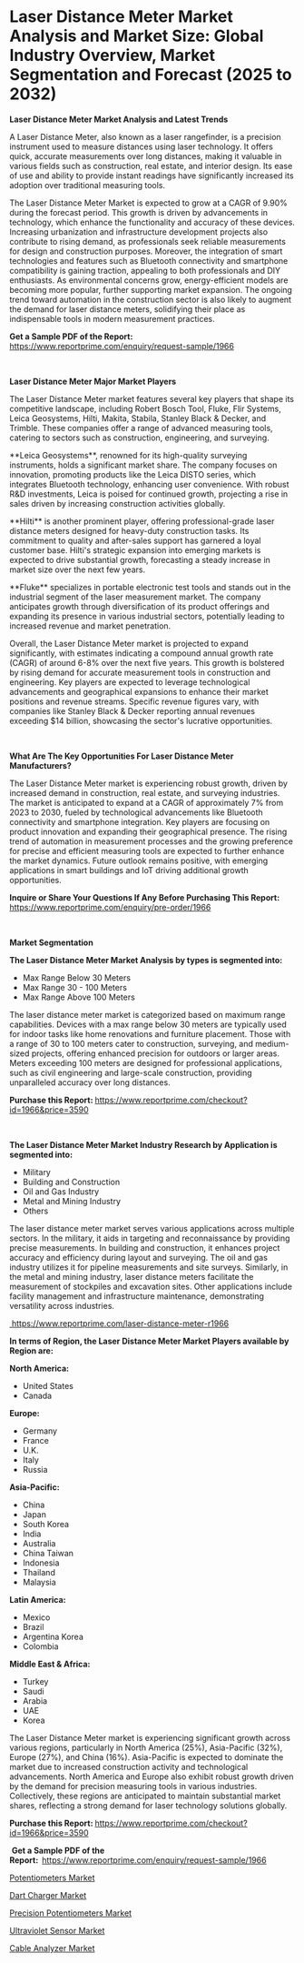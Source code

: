 <p><h1>Laser Distance Meter Market Analysis and Market Size: Global Industry Overview, Market Segmentation and Forecast (2025 to 2032)</h1></p><p><strong>Laser Distance Meter Market Analysis and Latest Trends</strong></p>
<p><p>A Laser Distance Meter, also known as a laser rangefinder, is a precision instrument used to measure distances using laser technology. It offers quick, accurate measurements over long distances, making it valuable in various fields such as construction, real estate, and interior design. Its ease of use and ability to provide instant readings have significantly increased its adoption over traditional measuring tools.</p><p>The Laser Distance Meter Market is expected to grow at a CAGR of 9.90% during the forecast period. This growth is driven by advancements in technology, which enhance the functionality and accuracy of these devices. Increasing urbanization and infrastructure development projects also contribute to rising demand, as professionals seek reliable measurements for design and construction purposes. Moreover, the integration of smart technologies and features such as Bluetooth connectivity and smartphone compatibility is gaining traction, appealing to both professionals and DIY enthusiasts. As environmental concerns grow, energy-efficient models are becoming more popular, further supporting market expansion. The ongoing trend toward automation in the construction sector is also likely to augment the demand for laser distance meters, solidifying their place as indispensable tools in modern measurement practices.</p></p>
<p><strong>Get a Sample PDF of the Report:&nbsp;</strong> <a href="https://www.reportprime.com/enquiry/request-sample/1966?utm_campaign=1832&utm_medium=2&utm_source=Github&utm_content=ia&utm_term=18032025&utm_id=laser-distance-meter">https://www.reportprime.com/enquiry/request-sample/1966</a></p>
<p>&nbsp;</p>
<p><strong>Laser Distance Meter Major Market Players</strong></p>
<p><p>The Laser Distance Meter market features several key players that shape its competitive landscape, including Robert Bosch Tool, Fluke, Flir Systems, Leica Geosystems, Hilti, Makita, Stabila, Stanley Black & Decker, and Trimble. These companies offer a range of advanced measuring tools, catering to sectors such as construction, engineering, and surveying.</p><p>**Leica Geosystems**, renowned for its high-quality surveying instruments, holds a significant market share. The company focuses on innovation, promoting products like the Leica DISTO series, which integrates Bluetooth technology, enhancing user convenience. With robust R&D investments, Leica is poised for continued growth, projecting a rise in sales driven by increasing construction activities globally.</p><p>**Hilti** is another prominent player, offering professional-grade laser distance meters designed for heavy-duty construction tasks. Its commitment to quality and after-sales support has garnered a loyal customer base. Hilti's strategic expansion into emerging markets is expected to drive substantial growth, forecasting a steady increase in market size over the next few years.</p><p>**Fluke** specializes in portable electronic test tools and stands out in the industrial segment of the laser measurement market. The company anticipates growth through diversification of its product offerings and expanding its presence in various industrial sectors, potentially leading to increased revenue and market penetration.</p><p>Overall, the Laser Distance Meter market is projected to expand significantly, with estimates indicating a compound annual growth rate (CAGR) of around 6-8% over the next five years. This growth is bolstered by rising demand for accurate measurement tools in construction and engineering. Key players are expected to leverage technological advancements and geographical expansions to enhance their market positions and revenue streams. Specific revenue figures vary, with companies like Stanley Black & Decker reporting annual revenues exceeding $14 billion, showcasing the sector's lucrative opportunities.</p></p>
<p>&nbsp;</p>
<p><strong>What Are The Key Opportunities For Laser Distance Meter Manufacturers?</strong></p>
<p><p>The Laser Distance Meter market is experiencing robust growth, driven by increased demand in construction, real estate, and surveying industries. The market is anticipated to expand at a CAGR of approximately 7% from 2023 to 2030, fueled by technological advancements like Bluetooth connectivity and smartphone integration. Key players are focusing on product innovation and expanding their geographical presence. The rising trend of automation in measurement processes and the growing preference for precise and efficient measuring tools are expected to further enhance the market dynamics. Future outlook remains positive, with emerging applications in smart buildings and IoT driving additional growth opportunities.</p></p>
<p><strong>Inquire or Share Your Questions If Any Before Purchasing This Report:</strong> <a href="https://www.reportprime.com/enquiry/pre-order/1966?utm_campaign=1832&utm_medium=2&utm_source=Github&utm_content=ia&utm_term=18032025&utm_id=laser-distance-meter">https://www.reportprime.com/enquiry/pre-order/1966</a></p>
<p>&nbsp;</p>
<p><strong>Market Segmentation</strong></p>
<p><strong>The Laser Distance Meter Market Analysis by types is segmented into:</strong></p>
<p><ul><li>Max Range Below 30 Meters</li><li>Max Range 30 - 100 Meters</li><li>Max Range Above 100 Meters</li></ul></p>
<p><p>The laser distance meter market is categorized based on maximum range capabilities. Devices with a max range below 30 meters are typically used for indoor tasks like home renovations and furniture placement. Those with a range of 30 to 100 meters cater to construction, surveying, and medium-sized projects, offering enhanced precision for outdoors or larger areas. Meters exceeding 100 meters are designed for professional applications, such as civil engineering and large-scale construction, providing unparalleled accuracy over long distances.</p></p>
<p><strong>Purchase this Report:&nbsp;</strong><a href="https://www.reportprime.com/checkout?id=1966&price=3590&utm_campaign=1832&utm_medium=2&utm_source=Github&utm_content=ia&utm_term=18032025&utm_id=laser-distance-meter">https://www.reportprime.com/checkout?id=1966&price=3590</a></p>
<p>&nbsp;</p>
<p><strong>The Laser Distance Meter Market Industry Research by Application is segmented into:</strong></p>
<p><ul><li>Military</li><li>Building and Construction</li><li>Oil and Gas Industry</li><li>Metal and Mining Industry</li><li>Others</li></ul></p>
<p><p>The laser distance meter market serves various applications across multiple sectors. In the military, it aids in targeting and reconnaissance by providing precise measurements. In building and construction, it enhances project accuracy and efficiency during layout and surveying. The oil and gas industry utilizes it for pipeline measurements and site surveys. Similarly, in the metal and mining industry, laser distance meters facilitate the measurement of stockpiles and excavation sites. Other applications include facility management and infrastructure maintenance, demonstrating versatility across industries.</p></p>
<p><a href="https://www.reportprime.com/laser-distance-meter-r1966?utm_campaign=1832&utm_medium=2&utm_source=Github&utm_content=ia&utm_term=18032025&utm_id=laser-distance-meter">&nbsp;https://www.reportprime.com/laser-distance-meter-r1966</a></p>
<p><strong>In terms of Region, the Laser Distance Meter Market Players available by Region are:</strong></p>
<p>
    <p> <strong> North America: </strong>
        <ul>
            <li>United States</li>
            <li>Canada</li>
        </ul>
        </p> 
    <p> <strong> Europe: </strong>
        <ul>
            <li>Germany</li>
            <li>France</li>
            <li>U.K.</li>
            <li>Italy</li>
            <li>Russia</li>
        </ul>
        </p> 
    <p> <strong> Asia-Pacific: </strong>
        <ul>
            <li>China</li>
            <li>Japan</li>
            <li>South Korea</li>
            <li>India</li>
            <li>Australia</li>
            <li>China Taiwan</li>
            <li>Indonesia</li>
            <li>Thailand</li>
            <li>Malaysia</li>
        </ul>
        </p> 
    <p> <strong> Latin America: </strong>
        <ul>
            <li>Mexico</li>
            <li>Brazil</li>
            <li>Argentina Korea</li>
            <li>Colombia</li>
        </ul>
        </p> 
    <p> <strong> Middle East & Africa: </strong>
        <ul>
            <li>Turkey</li>
            <li>Saudi</li>
            <li>Arabia</li>
            <li>UAE</li>
            <li>Korea</li>
        </ul>
    </p>
    </p>
<p><p>The Laser Distance Meter market is experiencing significant growth across various regions, particularly in North America (25%), Asia-Pacific (32%), Europe (27%), and China (16%). Asia-Pacific is expected to dominate the market due to increased construction activity and technological advancements. North America and Europe also exhibit robust growth driven by the demand for precision measuring tools in various industries. Collectively, these regions are anticipated to maintain substantial market shares, reflecting a strong demand for laser technology solutions globally.</p></p>
<p><strong>Purchase this Report: </strong><a href="https://www.reportprime.com/checkout?id=1966&price=3590&utm_campaign=1832&utm_medium=2&utm_source=Github&utm_content=ia&utm_term=18032025&utm_id=laser-distance-meter">https://www.reportprime.com/checkout?id=1966&price=3590</a></p>
<p>&nbsp;<strong>Get a Sample PDF of the Report:&nbsp;&nbsp;</strong><a href="https://www.reportprime.com/enquiry/request-sample/1966?utm_campaign=1832&utm_medium=2&utm_source=Github&utm_content=ia&utm_term=18032025&utm_id=laser-distance-meter">https://www.reportprime.com/enquiry/request-sample/1966</a></p>
<p><strong></strong></p>
<p><p><a href="https://github.com/madethkijori/Market-Research-Report-List-1/blob/main/potentiometers-market.md?utm_campaign=1832&utm_medium=2&utm_source=Github&utm_content=ia&utm_term=18032025&utm_id=laser-distance-meter">Potentiometers Market</a></p><p><a href="https://github.com/leoustolja/Market-Research-Report-List-1/blob/main/dart-charger-market.md?utm_campaign=1832&utm_medium=2&utm_source=Github&utm_content=ia&utm_term=18032025&utm_id=laser-distance-meter">Dart Charger Market</a></p><p><a href="https://github.com/kanetaerkid/Market-Research-Report-List-1/blob/main/precision-potentiometers-market.md?utm_campaign=1832&utm_medium=2&utm_source=Github&utm_content=ia&utm_term=18032025&utm_id=laser-distance-meter">Precision Potentiometers Market</a></p><p><a href="https://github.com/cayposshefin/Market-Research-Report-List-1/blob/main/ultraviolet-sensor-market.md?utm_campaign=1832&utm_medium=2&utm_source=Github&utm_content=ia&utm_term=18032025&utm_id=laser-distance-meter">Ultraviolet Sensor Market</a></p><p><a href="https://github.com/ayondaylos/Market-Research-Report-List-1/blob/main/cable-analyzer-market.md?utm_campaign=1832&utm_medium=2&utm_source=Github&utm_content=ia&utm_term=18032025&utm_id=laser-distance-meter">Cable Analyzer Market</a></p></p>